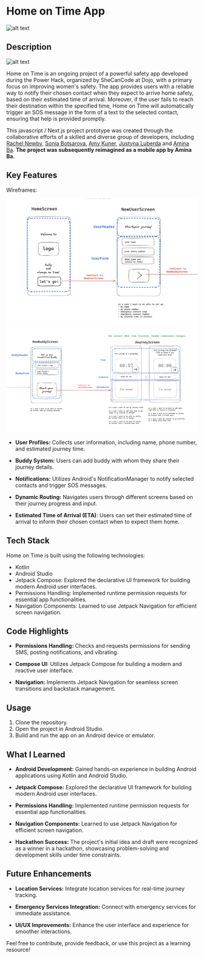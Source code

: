 # Home on Time App

![alt text](https://github.com/JLoobs/PowerHackApp-/blob/main/Screenshot%202023-07-22%20at%2000.34.45.png?raw=true)


## Description

![alt text](https://github.com/JLoobs/PowerHackApp-/blob/main/Screenshot%202023-07-22%20at%2000.34.54.png?raw=true)

Home on Time is an ongoing  project of a powerful safety app developed during the Power Hack, organized by SheCanCode at Dojo, with a primary focus on improving women's safety. The app provides users with a reliable way to notify their chosen contact when they expect to arrive home safely, based on their estimated time of arrival. Moreover, if the user fails to reach their destination within the specified time, Home on Time will automatically trigger an SOS message in the form of a text to the selected contact, ensuring that help is provided promptly.

This javascript / Next.js project prototype was created through the collaborative efforts of a skilled and diverse group of developers, including [Rachel Newby](https://github.com/rachelnewby), [Sonia Botsarova](https://github.com/sonianb), [Amy Kuner](https://github.com/amykuner), [Justyna Luberda](https://github.com/JLoobs) and [Amina Ba](https://github.com/xamiba). **The project was subsequently reimagined as a mobile app by Amina Ba.**

## Key Features
Wireframes:

![alt text](https://github.com/xAmiBa/Home-on-time-Android/blob/main/Screenshot%202023-12-12%20at%2019.09.18.png)
![alt text](https://github.com/xAmiBa/Home-on-time-Android/blob/main/Screenshot%202023-12-12%20at%2019.09.25.png)

- **User Profiles:** Collects user information, including name, phone number, and estimated journey time.

- **Buddy System:** Users can add buddy with whom they share their journey details.

- **Notifications:** Utilizes Android's NotificationManager to notify selected contacts and trigger SOS messages.

- **Dynamic Routing:** Navigates users through different screens based on their journey progress and input.
  
- **Estimated Time of Arrival (ETA)**: Users can set their estimated time of arrival to inform their chosen contact when to expect them home.


## Tech Stack

Home on Time is built using the following technologies:

- Kotlin
- Android Studio
- Jetpack Compose: Explored the declarative UI framework for building modern Android user interfaces.
- Permissions Handling: Implemented runtime permission requests for essential app functionalities.
- Navigation Components: Learned to use Jetpack Navigation for efficient screen navigation.


## Code Highlights

- **Permissions Handling:** Checks and requests permissions for sending SMS, posting notifications, and vibrating.

- **Compose UI:** Utilizes Jetpack Compose for building a modern and reactive user interface.

- **Navigation:** Implements Jetpack Navigation for seamless screen transitions and backstack management.

## Usage

1. Clone the repository.
2. Open the project in Android Studio.
3. Build and run the app on an Android device or emulator.

## What I Learned

- **Android Development:** Gained hands-on experience in building Android applications using Kotlin and Android Studio.

- **Jetpack Compose:** Explored the declarative UI framework for building modern Android user interfaces.

- **Permissions Handling:** Implemented runtime permission requests for essential app functionalities.

- **Navigation Components:** Learned to use Jetpack Navigation for efficient screen navigation.

- **Hackathon Success:** The project's initial idea and draft were recognized as a winner in a hackathon, showcasing problem-solving and development skills under time constraints.

## Future Enhancements

- **Location Services:** Integrate location services for real-time journey tracking.
  
- **Emergency Services Integration:** Connect with emergency services for immediate assistance.
  
- **UI/UX Improvements:** Enhance the user interface and experience for smoother interactions.

Feel free to contribute, provide feedback, or use this project as a learning resource!

[Hackathon Winning project in Javascript]: # (https://github.com/xAmiBa/Home-on-Time)
